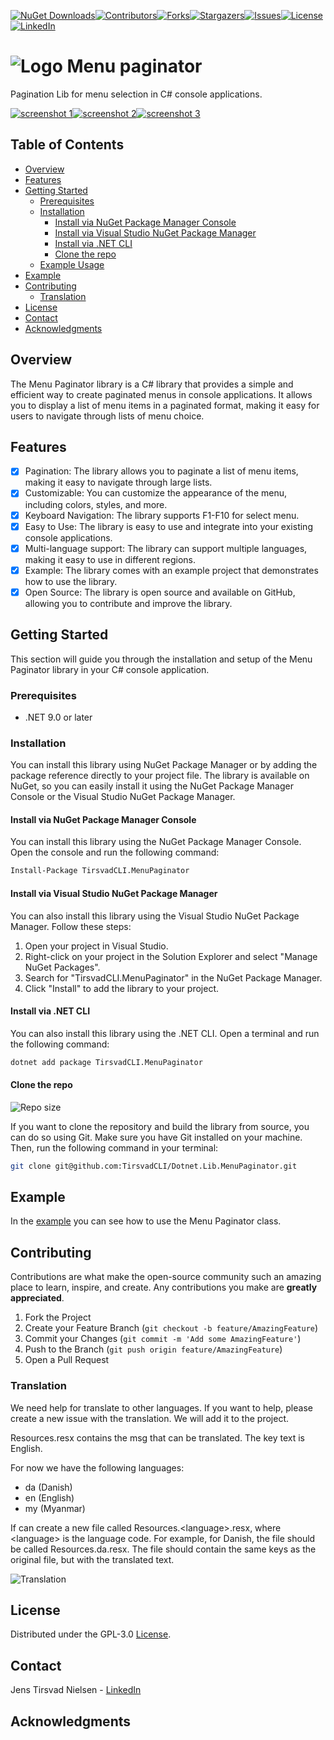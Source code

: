 [![NuGet Downloads][nuget-shield]][nuget-url][![Contributors][contributors-shield]][contributors-url][![Forks][forks-shield]][forks-url][![Stargazers][stars-shield]][stars-url][![Issues][issues-shield]][issues-url][![License][license-shield]][license-url][![LinkedIn][linkedin-shield]][linkedin-url]

# ![Logo][logo] Menu paginator

Pagination Lib for menu selection in C# console applications.

[![screenshot 1][screenshot1]][screenshot1-url][![screenshot 2][screenshot2]][screenshot2-url][![screenshot 3][screenshot3]][screenshot3-url]

## Table of Contents

- [Overview](#overview)
- [Features](#features)
- [Getting Started](#getting-started)
  - [Prerequisites](#prerequisites)
  - [Installation](#installation)
    - [Install via NuGet Package Manager Console](#install-via-nuget-package-manager-console)
    - [Install via Visual Studio NuGet Package Manager](#install-via-visual-studio-nuget-package-manager)
    - [Install via .NET CLI](#install-via-dotnet-cli)
    - [Clone the repo](#clone-the-repo)
  - [Example Usage](#example-usage)
- [Example](#example)
- [Contributing](#contributing)
    - [Translation](#translation)
- [License](#license)
- [Contact](#contact)
- [Acknowledgments](#acknowledgments)

## Overview

The Menu Paginator library is a C# library that provides a simple and efficient way to create paginated menus in console applications. It allows you to display a list of menu items in a paginated format, making it easy for users to navigate through lists of menu choice.
 
## Features
- [x] Pagination: The library allows you to paginate a list of menu items, making it easy to navigate through large lists.
- [x] Customizable: You can customize the appearance of the menu, including colors, styles, and more.
- [x] Keyboard Navigation: The library supports F1-F10 for select menu.
- [x] Easy to Use: The library is easy to use and integrate into your existing console applications.
- [x] Multi-language support: The library can support multiple languages, making it easy to use in different regions.
- [x] Example: The library comes with an example project that demonstrates how to use the library.
- [x] Open Source: The library is open source and available on GitHub, allowing you to contribute and improve the library.

## Getting Started

This section will guide you through the installation and setup of the Menu Paginator library in your C# console application.

### Prerequisites

- .NET 9.0 or later

### Installation

You can install this library using NuGet Package Manager or by adding the package reference directly to your project file. The library is available on NuGet, so you can easily install it using the NuGet Package Manager Console or the Visual Studio NuGet Package Manager.

#### Install via NuGet Package Manager Console

You can install this library using the NuGet Package Manager Console. Open the console and run the following command:
```bash
Install-Package TirsvadCLI.MenuPaginator
```

#### Install via Visual Studio NuGet Package Manager

You can also install this library using the Visual Studio NuGet Package Manager. Follow these steps:

1. Open your project in Visual Studio.
2. Right-click on your project in the Solution Explorer and select "Manage NuGet Packages".
3. Search for "TirsvadCLI.MenuPaginator" in the NuGet Package Manager.
4. Click "Install" to add the library to your project. 

#### Install via .NET CLI

You can also install this library using the .NET CLI. Open a terminal and run the following command:
```bash
dotnet add package TirsvadCLI.MenuPaginator
```

#### Clone the repo

![Repo size][repos-size-shield]

If you want to clone the repository and build the library from source, you can do so using Git. Make sure you have Git installed on your machine. Then, run the following command in your terminal:

```bash
git clone git@github.com:TirsvadCLI/Dotnet.Lib.MenuPaginator.git
```

## Example

In the [example][example] you can see how to use the Menu Paginator class.

## Contributing

Contributions are what make the open-source community such an amazing place to learn, inspire, and create. Any contributions you make are **greatly appreciated**.

1. Fork the Project
2. Create your Feature Branch (`git checkout -b feature/AmazingFeature`)
3. Commit your Changes (`git commit -m 'Add some AmazingFeature'`)
4. Push to the Branch (`git push origin feature/AmazingFeature`)
5. Open a Pull Request

### Translation

We need help for translate to other languages. If you want to help, please create a new issue with the translation. We will add it to the project.

Resources.resx contains the msg that can be translated. The key text is English.

For now we have the following languages:
- da (Danish)
- en (English)
- my (Myanmar)

If can create a new file called Resources.\<language\>.resx, where \<language\> is the language code. For example, for Danish, the file should be called Resources.da.resx. The file should contain the same keys as the original file, but with the translated text.

![Translation][translation]

## License

Distributed under the GPL-3.0 [License][license-url].

## Contact

Jens Tirsvad Nielsen - [LinkedIn][linkedin-url]

## Acknowledgments

<!-- MARKDOWN LINKS & IMAGES -->
[contributors-shield]: https://img.shields.io/github/contributors/TirsvadCLI/Dotnet.Lib.MenuPaginator?style=for-the-badge
[contributors-url]: https://github.com/TirsvadCLI/Dotnet.Lib.MenuPaginator/graphs/contributors
[forks-shield]: https://img.shields.io/github/forks/TirsvadCLI/Dotnet.Lib.MenuPaginator?style=for-the-badge
[forks-url]: https://github.com/TirsvadCLI/Dotnet.Lib.MenuPaginator/network/members
[stars-shield]: https://img.shields.io/github/stars/TirsvadCLI/Dotnet.Lib.MenuPaginator?style=for-the-badge
[stars-url]: https://github.com/TirsvadCLI/Dotnet.Lib.MenuPaginator/stargazers
[issues-shield]: https://img.shields.io/github/issues/TirsvadCLI/Dotnet.Lib.MenuPaginator?style=for-the-badge
[issues-url]: https://github.com/TirsvadCLI/Dotnet.Lib.MenuPaginator/issues
[license-shield]: https://img.shields.io/github/license/TirsvadCLI/Dotnet.Lib.MenuPaginator?style=for-the-badge
[license-url]: https://github.com/TirsvadCLI/Dotnet.Lib.MenuPaginator/blob/master/LICENSE
[linkedin-shield]: https://img.shields.io/badge/-LinkedIn-black.svg?style=for-the-badge&logo=linkedin&colorB=555
[linkedin-url]: https://www.linkedin.com/in/jens-tirsvad-nielsen-13b795b9/
[githubIssue-url]: https://github.com/TirsvadCLI/Dotnet.Lib.MenuPaginator/issues/
[repos-size-shield]: https://img.shields.io/github/repo-size/TirsvadCLI/Dotnet.Lib.MenuPaginator?style=for-the-badg

[nuget-shield]: https://img.shields.io/nuget/dt/TirsvadCLI.MenuPaginator?style=for-the-badge
[nuget-url]: https://www.nuget.org/packages/TirsvadCLI.MenuPaginator/

[logo]: https://raw.githubusercontent.com/TirsvadCLI/Dotnet.Lib.MenuPaginator/master/image/logo/32x32/logo.png

[screenshot1]: https://raw.githubusercontent.com/TirsvadCLI/Dotnet.Lib.MenuPaginator/master/image/small/Screenshot1.png
[screenshot1-url]: https://github.com/TirsvadCLI/Dotnet.Lib.MenuPaginator/blob/main/image/Screenshot1.png
[screenshot2]: https://raw.githubusercontent.com/TirsvadCLI/Dotnet.Lib.MenuPaginator/master/image/small/Screenshot2.png
[screenshot2-url]: https://github.com/TirsvadCLI/Dotnet.Lib.MenuPaginator/blob/main/image/Screenshot2.png
[screenshot3]: https://raw.githubusercontent.com/TirsvadCLI/Dotnet.Lib.MenuPaginator/master/image/small/Screenshot3.png
[screenshot3-url]: https://github.com/TirsvadCLI/Dotnet.Lib.MenuPaginator/blob/main/image/Screenshot3.png

[translation]: https://raw.githubusercontent.com/TirsvadCLI/Dotnet.Lib.MenuPaginator/master/image/Translation.png

[example]: https://raw.githubusercontent.com/TirsvadCLI/Dotnet.Lib.MenuPaginator/master/src/Example/Example.cs
[example-screenshot]: https://raw.githubusercontent.com/TirsvadCLI/Dotnet.Lib.MenuPaginator/master/src/image/Example.png
